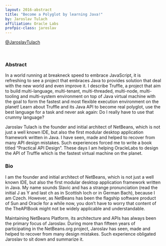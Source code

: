 ```yaml
---
layout: 2016-abstract
title: "Become a Polyglot by learning Java!"
by: Jaroslav Tulach
affiliation: Oracle Labs
profpic-class: jaroslav
---
```


[@JaroslavTulach](https://twitter.com/JaroslavTulach)

<br/>

### Abstract

In a world running at breakneck speed to embrace JavaScript, it is refreshing to
see a project that embraces Java to provides solution that deal with the new
world and even improve it. I describe Truffle, a project that aim to build
multi-language, multi-tenant, multi-threaded, multi-node, multi-tooling and
multi-system environment on top of Java virtual machine with the goal to form
the fastest and most flexible execution environment on the planet! Learn about
Truffle and its Java API to become real polyglot, use the best language for a
task and never ask again: Do I really have to use that crummy language?

Jaroslav Tulach is the founder and initial architect of NetBeans, which is not
just a well known IDE, but also the first modular desktop application framework
written in Java. I have seen, made and helped to recover from many API design
mistakes. Such experiences forced me to write a book titled “Practical API
Design”. These days I am helping OracleLabs to design the API of Truffle which
is the fastest virtual machine on the planet.

### Bio

I am the founder and initial architect of NetBeans, which is not just a well
known IDE, but also the first modular desktop application framework written in
Java. My name sounds Slavic and has a strange pronunciation (read the initial J
as Y and last ch as in Scottish loch or in German Bach), because I am Czech.
However, as NetBeans has been the flagship software product of Sun and Oracle
for a while now, you don’t have to worry that content of the TheAPIBook might
not be widely applicable and understandable.

Maintaining NetBeans Platform, its architecture and APIs has always been the
primary focus of Jaroslav. During more than fifteen years of participating in
the NetBeans.org project, Jaroslav has seen, made and helped to recover from
many design mistakes. Such experience obligated Jaroslav to sit down and
summarize it.